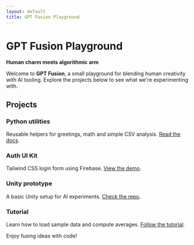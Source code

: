 ```yaml
---
layout: default
title: GPT Fusion Playground
---
```


# GPT Fusion Playground

**Human charm meets algorithmic arm**

Welcome to **GPT Fusion**, a small playground for blending human creativity with AI tooling. Explore the projects below to see what we're experimenting with.

## Projects

### Python utilities

Reusable helpers for greetings, math and simple CSV analysis. [Read the docs](README.md).

### Auth UI Kit

Tailwind CSS login form using Firebase. [View the demo](../auth-ui-kit/index.html).

### Unity prototype

A basic Unity setup for AI experiments. [Check the repo](../unity-prototype/).

### Tutorial

Learn how to load sample data and compute averages. [Follow the tutorial](tutorial.md).

Enjoy fusing ideas with code!

